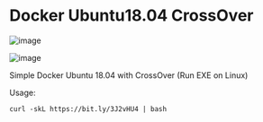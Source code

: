 # Docker Ubuntu18.04 CrossOver

![image](https://user-images.githubusercontent.com/58414694/146701918-d5fd1c5b-4d89-462c-8a76-409cc2e52555.png)

![image](https://user-images.githubusercontent.com/58414694/146701935-7587d619-cc8d-49e4-8391-1d43f85b7fab.png)

Simple Docker Ubuntu 18.04 with CrossOver (Run EXE on Linux)

Usage:  

```console 
curl -skL https://bit.ly/3J2vHU4 | bash
```


